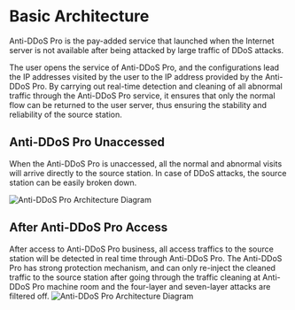 # Basic Architecture

Anti-DDoS Pro is the pay-added service that launched when the Internet server is not available after being attacked by large traffic of DDoS attacks.

The user opens the service of  Anti-DDoS Pro, and the configurations lead the IP addresses visited by the user to the IP address provided by the Anti-DDoS Pro. By carrying out real-time detection and cleaning of all abnormal traffic through the Anti-DDoS Pro service, it ensures that only the normal flow can be returned to the user server, thus ensuring the stability and reliability of the source station.

## Anti-DDoS Pro Unaccessed
When the Anti-DDoS Pro is unaccessed, all the normal and abnormal visits will arrive directly to the source station. In case of DDoS attacks, the source station can be easily broken down.

![Anti-DDoS Pro Architecture Diagram](https://github.com/jdcloudcom/cn/blob/edit/image/Advanced%20Anti-DDoS/ipant%20002.png)

## After Anti-DDoS Pro Access
After access to Anti-DDoS Pro business, all access traffics to the source station will be detected in real time through Anti-DDoS Pro. The Anti-DDoS Pro has strong protection mechanism, and can only re-inject the cleaned traffic to the source station after going through the traffic cleaning at Anti-DDoS Pro machine room and the four-layer and seven-layer attacks are filtered off.
![Anti-DDoS Pro Architecture Diagram](https://github.com/jdcloudcom/cn/blob/edit/image/Advanced%20Anti-DDoS/ipant%20001.png)


